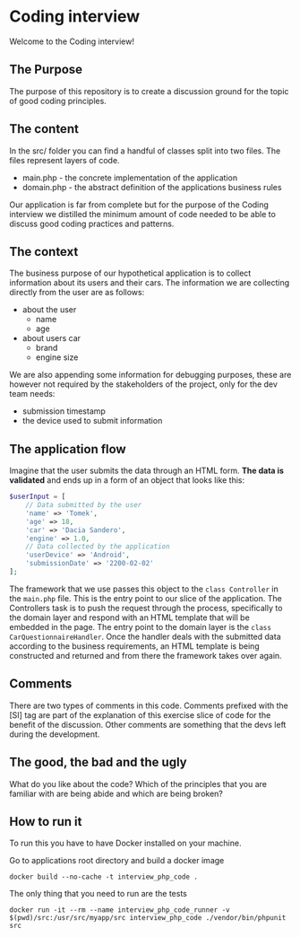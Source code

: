 # Coding interview

Welcome to the Coding interview!

## The Purpose

The purpose of this repository is to create a discussion ground for the topic of good coding principles.

## The content

In the src/ folder you can find a handful of classes split into two files. The files represent layers of code.

- main.php - the concrete implementation of the application
- domain.php - the abstract definition of the applications business rules

Our application is far from complete but for the purpose of the Coding interview we distilled the minimum amount of code needed to be able to discuss good coding practices and patterns.

## The context

The business purpose of our hypothetical application is to collect information about its users and their cars. The information we are collecting directly from the user are as follows:
- about the user
  - name
  - age
- about users car
  - brand
  - engine size

We are also appending some information for debugging purposes, these are however not required by the stakeholders of the project, only for the dev team needs:
- submission timestamp
- the device used to submit information

## The application flow

Imagine that the user submits the data through an HTML form. **The data is validated** and ends up in a form of an object that looks like this: 

```php
$userInput = [
    // Data submitted by the user
    'name' => 'Tomek',
    'age' => 18,
    'car' => 'Dacia Sandero',
    'engine' => 1.0,
    // Data collected by the application
    'userDevice' => 'Android',
    'submissionDate' => '2200-02-02'
];
```

The framework that we use passes this object to the `class Controller` in the `main.php` file. This is the entry point to our slice of the application. The Controllers task is to push the request through the process, specifically to the domain layer and respond with an HTML template that will be embedded in the page. The entry point to the domain layer is the `class CarQuestionnaireHandler`. Once the handler deals with the submitted data according to the business requirements, an HTML template is being constructed and returned and from there the framework takes over again.

## Comments
There are two types of comments in this code. Comments prefixed with the [SI] tag are part of the explanation of this exercise slice of code for the benefit of the discussion. Other comments are something that the devs left during the development.

## The good, the bad and the ugly
What do you like about the code? Which of the principles that you are familiar with are being abide and which are being broken? 

## How to run it

To run this you have to have Docker installed on your machine.

Go to applications root directory and build a docker image
```
docker build --no-cache -t interview_php_code .
```

The only thing that you need to run are the tests
```
docker run -it --rm --name interview_php_code_runner -v $(pwd)/src:/usr/src/myapp/src interview_php_code ./vendor/bin/phpunit src
```